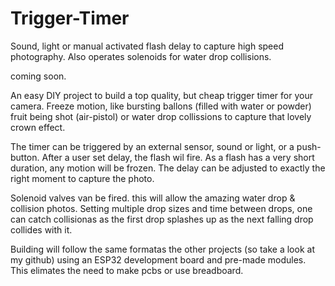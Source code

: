 # Trigger-Timer
Sound, light or manual activated flash delay to capture high speed photography. Also operates solenoids for water drop collisions.

coming soon.

An easy DIY project to build a top quality, but cheap trigger timer for your camera.
Freeze motion, like bursting ballons (filled with water or powder) fruit being shot (air-pistol) or water drop collissions to capture that lovely crown effect.

The timer can be triggered by an external sensor, sound or light, or a push-button. After a user set delay, the flash wil fire. 
As a flash has a very short duration, any motion will be frozen. The delay can be adjusted to exactly the right moment to capture the photo.

Solenoid valves van be fired. this will allow the amazing water drop & collision photos.
Setting multiple drop sizes and time between drops, one can catch collisionas as the first drop splashes up as the next falling drop collides with it.

Building will follow the same formatas the other projects (so take a look at my github) using an ESP32 development board and pre-made modules. This elimates the need to make pcbs or use breadboard. 
